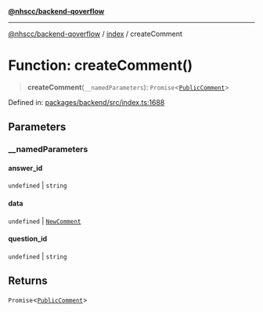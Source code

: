 [**@nhscc/backend-qoverflow**](../../README.md)

***

[@nhscc/backend-qoverflow](../../README.md) / [index](../README.md) / createComment

# Function: createComment()

> **createComment**(`__namedParameters`): `Promise`\<[`PublicComment`](../../db/type-aliases/PublicComment.md)\>

Defined in: [packages/backend/src/index.ts:1688](https://github.com/nhscc/qoverflow.api.hscc.bdpa.org/blob/427e25011f0e71265852f81f85026e1290417c2b/packages/backend/src/index.ts#L1688)

## Parameters

### \_\_namedParameters

#### answer_id

`undefined` \| `string`

#### data

`undefined` \| [`NewComment`](../../db/type-aliases/NewComment.md)

#### question_id

`undefined` \| `string`

## Returns

`Promise`\<[`PublicComment`](../../db/type-aliases/PublicComment.md)\>
